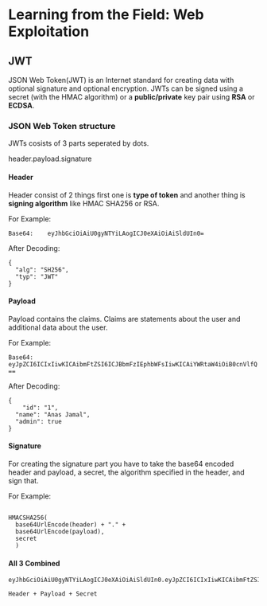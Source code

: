 # **Learning from the Field: Web Exploitation**

## **JWT**

JSON Web Token(JWT) is an Internet standard for creating data with optional signature and optional encryption. JWTs can be signed using a secret (with the HMAC algorithm) or a **public/private** key pair using **RSA** or **ECDSA**.

### **JSON Web Token structure**

JWTs cosists of 3 parts seperated by dots.

header.payload.signature

#### **Header**

Header consist of 2 things first one is **type of token** and another thing is **signing algorithm** like HMAC SHA256 or RSA.

For Example:

`Base64:    eyJhbGciOiAiU0gyNTYiLAogICJ0eXAiOiAiSldUIn0=`

After Decoding:
```
{
  "alg": "SH256",
  "typ": "JWT"
}
```
#### **Payload**

Payload contains the claims. Claims are statements about the user and additional data about the user.

For Example:

`Base64: eyJpZCI6ICIxIiwKICAibmFtZSI6ICJBbmFzIEphbWFsIiwKICAiYWRtaW4iOiB0cnVlfQ==`

After Decoding:
```
{
    "id": "1",
  "name": "Anas Jamal",
  "admin": true
} 

```
#### Signature

For creating the signature part you have to take the base64 encoded header and payload, a secret, the algorithm specified in the header, and sign that.

For Example:

```

HMACSHA256(
  base64UrlEncode(header) + "." +
  base64UrlEncode(payload),
  secret
  )
  ```
  #### **All 3 Combined**

  ```
  eyJhbGciOiAiU0gyNTYiLAogICJ0eXAiOiAiSldUIn0.eyJpZCI6ICIxIiwKICAibmFtZSI6ICJBbmFzIEphbWFsIiwKICAiYWRtaW4iOiB0cnVlfQ.6pqwrq5XQFq3453rtw234fuZ4

  ```
  `Header + Payload + Secret`

